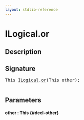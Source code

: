 ```yaml
---
layout: stdlib-reference
---
```


# ILogical\.or

## Description





## Signature 

<pre>
This <a href="/stdlib-reference/interfaces/ILogical/index" class="code_type">ILogical</a>.<a href="/stdlib-reference/interfaces/ILogical/or">or</a>(This <span class='code_param'>other</span>);

</pre>

## Parameters

#### other  : This {#decl-other}

